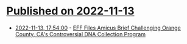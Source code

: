 # [Published on 2022-11-13](index.md)

* [2022-11-13, 17:54:00](https://soylentnews.org/article.pl?sid=22/11/13/0359209&from=rss) - [EFF Files Amicus Brief Challenging Orange County, CA's Controversial DNA Collection Program](https://soylentnews.org/article.pl?sid=22/11/13/0359209&from=rss)

